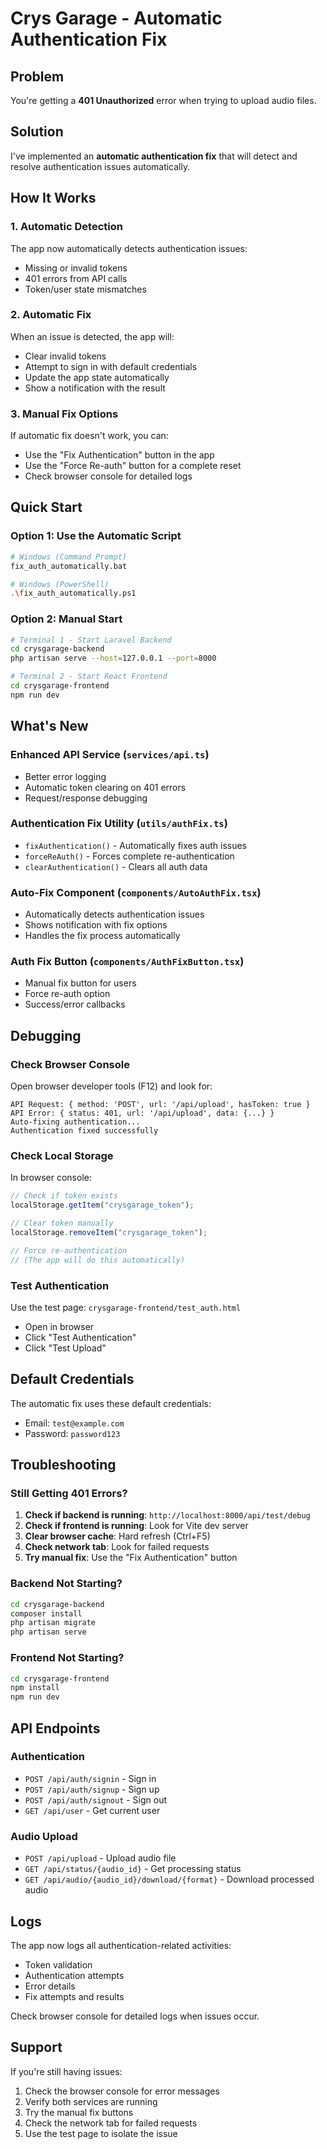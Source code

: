 # Crys Garage - Automatic Authentication Fix

## Problem

You're getting a **401 Unauthorized** error when trying to upload audio files.

## Solution

I've implemented an **automatic authentication fix** that will detect and resolve authentication issues automatically.

## How It Works

### 1. Automatic Detection

The app now automatically detects authentication issues:

- Missing or invalid tokens
- 401 errors from API calls
- Token/user state mismatches

### 2. Automatic Fix

When an issue is detected, the app will:

- Clear invalid tokens
- Attempt to sign in with default credentials
- Update the app state automatically
- Show a notification with the result

### 3. Manual Fix Options

If automatic fix doesn't work, you can:

- Use the "Fix Authentication" button in the app
- Use the "Force Re-auth" button for a complete reset
- Check browser console for detailed logs

## Quick Start

### Option 1: Use the Automatic Script

```bash
# Windows (Command Prompt)
fix_auth_automatically.bat

# Windows (PowerShell)
.\fix_auth_automatically.ps1
```

### Option 2: Manual Start

```bash
# Terminal 1 - Start Laravel Backend
cd crysgarage-backend
php artisan serve --host=127.0.0.1 --port=8000

# Terminal 2 - Start React Frontend
cd crysgarage-frontend
npm run dev
```

## What's New

### Enhanced API Service (`services/api.ts`)

- Better error logging
- Automatic token clearing on 401 errors
- Request/response debugging

### Authentication Fix Utility (`utils/authFix.ts`)

- `fixAuthentication()` - Automatically fixes auth issues
- `forceReAuth()` - Forces complete re-authentication
- `clearAuthentication()` - Clears all auth data

### Auto-Fix Component (`components/AutoAuthFix.tsx`)

- Automatically detects authentication issues
- Shows notification with fix options
- Handles the fix process automatically

### Auth Fix Button (`components/AuthFixButton.tsx`)

- Manual fix button for users
- Force re-auth option
- Success/error callbacks

## Debugging

### Check Browser Console

Open browser developer tools (F12) and look for:

```
API Request: { method: 'POST', url: '/api/upload', hasToken: true }
API Error: { status: 401, url: '/api/upload', data: {...} }
Auto-fixing authentication...
Authentication fixed successfully
```

### Check Local Storage

In browser console:

```javascript
// Check if token exists
localStorage.getItem("crysgarage_token");

// Clear token manually
localStorage.removeItem("crysgarage_token");

// Force re-authentication
// (The app will do this automatically)
```

### Test Authentication

Use the test page: `crysgarage-frontend/test_auth.html`

- Open in browser
- Click "Test Authentication"
- Click "Test Upload"

## Default Credentials

The automatic fix uses these default credentials:

- Email: `test@example.com`
- Password: `password123`

## Troubleshooting

### Still Getting 401 Errors?

1. **Check if backend is running**: `http://localhost:8000/api/test/debug`
2. **Check if frontend is running**: Look for Vite dev server
3. **Clear browser cache**: Hard refresh (Ctrl+F5)
4. **Check network tab**: Look for failed requests
5. **Try manual fix**: Use the "Fix Authentication" button

### Backend Not Starting?

```bash
cd crysgarage-backend
composer install
php artisan migrate
php artisan serve
```

### Frontend Not Starting?

```bash
cd crysgarage-frontend
npm install
npm run dev
```

## API Endpoints

### Authentication

- `POST /api/auth/signin` - Sign in
- `POST /api/auth/signup` - Sign up
- `POST /api/auth/signout` - Sign out
- `GET /api/user` - Get current user

### Audio Upload

- `POST /api/upload` - Upload audio file
- `GET /api/status/{audio_id}` - Get processing status
- `GET /api/audio/{audio_id}/download/{format}` - Download processed audio

## Logs

The app now logs all authentication-related activities:

- Token validation
- Authentication attempts
- Error details
- Fix attempts and results

Check browser console for detailed logs when issues occur.

## Support

If you're still having issues:

1. Check the browser console for error messages
2. Verify both services are running
3. Try the manual fix buttons
4. Check the network tab for failed requests
5. Use the test page to isolate the issue
